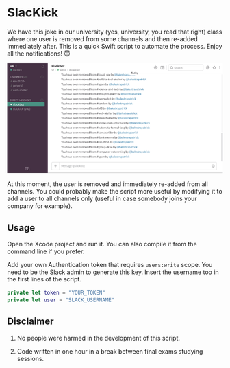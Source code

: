 # SlacKick
We have this joke in our university (yes, university, you read that right) class where one user is removed from some channels and then re-added immediately after. This is a quick Swift script to automate the process. Enjoy all the notifications! 😇

![](slackkick.gif)

At this moment, the user is removed and immediately re-added from all channels. You could probably make the script more useful by modifying it to add a user to all channels only (useful in case somebody joins your company for example).

## Usage
Open the Xcode project and run it. You can also compile it from the command line if you prefer.

Add your own Authentication token that requires `users:write` scope. You need to be the Slack admin to generate this key. Insert the username too in the first lines of the script.

```swift
private let token = "YOUR_TOKEN"
private let user = "SLACK_USERNAME"
```

## Disclaimer
1) No people were harmed in the development of this script. 

2) Code written in one hour in a break between final exams studying sessions.

